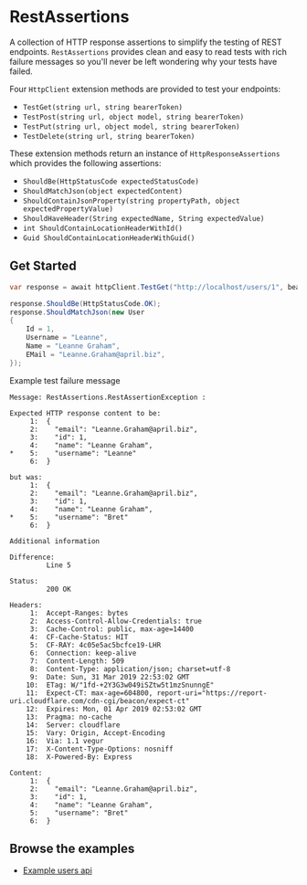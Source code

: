 # RestAssertions
A collection of HTTP response assertions to simplify the testing of REST endpoints. `RestAssertions` provides clean and easy to read tests with rich failure messages so you'll never be left wondering why your tests have failed.

Four `HttpClient` extension methods are provided to test your endpoints:
* `TestGet(string url, string bearerToken)`
* `TestPost(string url, object model, string bearerToken)`
* `TestPut(string url, object model, string bearerToken)`
* `TestDelete(string url, string bearerToken)`

These extension methods return an instance of `HttpResponseAssertions` which provides the following assertions:
* `ShouldBe(HttpStatusCode expectedStatusCode)`
* `ShouldMatchJson(object expectedContent)`
* `ShouldContainJsonProperty(string propertyPath, object expectedPropertyValue)`
* `ShouldHaveHeader(String expectedName, String expectedValue)`
* `int ShouldContainLocationHeaderWithId()`
* `Guid ShouldContainLocationHeaderWithGuid()`


## Get Started

```c#
var response = await httpClient.TestGet("http://localhost/users/1", bearerToken);

response.ShouldBe(HttpStatusCode.OK);
response.ShouldMatchJson(new User
{
    Id = 1,
    Username = "Leanne",
    Name = "Leanne Graham",
    EMail = "Leanne.Graham@april.biz",
});
```

Example test failure message
```
Message: RestAssertions.RestAssertionException : 

Expected HTTP response content to be:
     1:  {
     2:    "email": "Leanne.Graham@april.biz",
     3:    "id": 1,
     4:    "name": "Leanne Graham",
*    5:    "username": "Leanne"
     6:  }

but was:
     1:  {
     2:    "email": "Leanne.Graham@april.biz",
     3:    "id": 1,
     4:    "name": "Leanne Graham",
*    5:    "username": "Bret"
     6:  }

Additional information

Difference:
         Line 5

Status:
         200 OK

Headers:
     1:  Accept-Ranges: bytes
     2:  Access-Control-Allow-Credentials: true
     3:  Cache-Control: public, max-age=14400
     4:  CF-Cache-Status: HIT
     5:  CF-RAY: 4c05e5ac5bcfce19-LHR
     6:  Connection: keep-alive
     7:  Content-Length: 509
     8:  Content-Type: application/json; charset=utf-8
     9:  Date: Sun, 31 Mar 2019 22:53:02 GMT
    10:  ETag: W/"1fd-+2Y3G3w049iSZtw5t1mzSnunngE"
    11:  Expect-CT: max-age=604800, report-uri="https://report-uri.cloudflare.com/cdn-cgi/beacon/expect-ct"
    12:  Expires: Mon, 01 Apr 2019 02:53:02 GMT
    13:  Pragma: no-cache
    14:  Server: cloudflare
    15:  Vary: Origin, Accept-Encoding
    16:  Via: 1.1 vegur
    17:  X-Content-Type-Options: nosniff
    18:  X-Powered-By: Express

Content:
     1:  {
     2:    "email": "Leanne.Graham@april.biz",
     3:    "id": 1,
     4:    "name": "Leanne Graham",
     5:    "username": "Bret"
     6:  }
```

## Browse the examples

- [Example users api](Examples/ExampleWebApi.Tests/UsersApiTests.cs)

